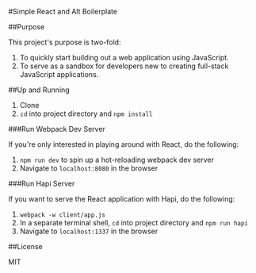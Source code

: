 #Simple React and Alt Boilerplate

##Purpose

This project's purpose is two-fold:

1. To quickly start building out a web application using JavaScript.
2. To serve as a sandbox for developers new to creating full-stack JavaScript applications.

##Up and Running

1. Clone
2. `cd` into project directory and `npm install`

###Run Webpack Dev Server

If you're only interested in playing around with React, do the following:

1. `npm run dev` to spin up a hot-reloading webpack dev server
2. Navigate to `localhost:8080` in the browser

###Run Hapi Server

If you want to serve the React application with Hapi, do the following:

1. `webpack -w client/app.js`
2. In a separate terminal shell, `cd` into project directory and `npm run hapi`
3. Navigate to `localhost:1337` in the browser

##License

MIT
